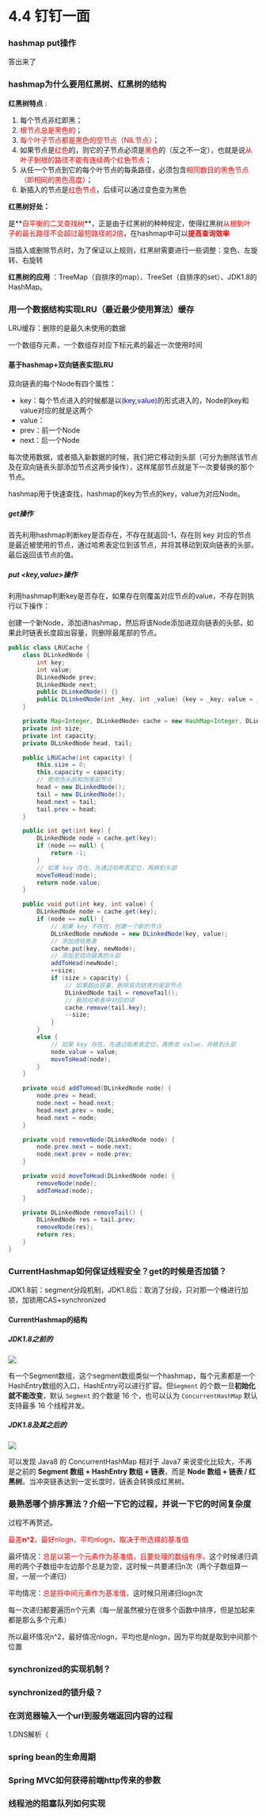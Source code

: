 # 4.4 钉钉一面

### hashmap put操作

答出来了



### hashmap为什么要用红黑树、红黑树的结构

**红黑树特点** :

1. 每个节点非红即黑；
2. <font color="red">根节点总是黑色的</font>；
3. <font color="red">每个叶子节点都是黑色的空节点（NIL节点）</font>；
4. 如果节点是<font color="red">红色</font>的，则它的子节点必须是<font color="red">黑色</font>的（反之不一定），也就是说<font color="red">从叶子到根的路径不能有连续两个红色节点</font>；
5. 从任一个节点到它的每个叶节点的每条路径，必须包含<font color="red">相同数目的黑色节点（即相同的黑色高度）</font>；
6. 新插入的节点是<font color="red">红色节点</font>，后续可以通过变色变为黑色

**红黑树好处：**

是**<font color="red">自平衡的二叉查找树</font>**，正是由于红黑树的种种规定，使得红黑树<font color="red">从根到叶子的最长路径不会超过最短路径的2倍</font>，在hashmap中可以<font color="red">**提高查询效率**</font>

当插入或删除节点时，为了保证以上规则，红黑树需要进行一些调整：变色、左旋转、右旋转

**红黑树的应用** ：TreeMap（自排序的map）、TreeSet（自排序的set）、JDK1.8的HashMap。



### 用一个数据结构实现LRU（最近最少使用算法）缓存

LRU缓存：删除的是最久未使用的数据

一个数组存元素，一个数组存对应下标元素的最近一次使用时间

#### 基于hashmap+双向链表实现LRU

双向链表的每个Node有四个属性：

- key：每个节点进入的时候都是以<font color="blue">(key,value)</font>的形式进入的，Node的key和value对应的就是这两个
- value：
- prev：前一个Node
- next：后一个Node

每次使用数据，或者插入新数据的时候，我们把它移动到头部（可分为删除该节点及在双向链表头部添加节点这两步操作），这样尾部节点就是下一次要替换的那个节点。

hashmap用于快速查找，hashmap的key为节点的key，value为对应Node。

##### get操作

首先利用hashmap判断key是否存在，不存在就返回-1，存在则 key 对应的节点是最近被使用的节点，通过哈希表定位到该节点，并将其移动到双向链表的头部，最后返回该节点的值。

##### put <key,value>操作

利用hashmap判断key是否存在，如果存在则覆盖对应节点的value，不存在则执行以下操作：

创建一个新Node，添加进hashmap，然后将该Node添加进双向链表的头部，如果此时链表长度超出容量，则删除最尾部的节点。

```java
public class LRUCache {
    class DLinkedNode {
        int key;
        int value;
        DLinkedNode prev;
        DLinkedNode next;
        public DLinkedNode() {}
        public DLinkedNode(int _key, int _value) {key = _key; value = _value;}
    }

    private Map<Integer, DLinkedNode> cache = new HashMap<Integer, DLinkedNode>();
    private int size;
    private int capacity;
    private DLinkedNode head, tail;

    public LRUCache(int capacity) {
        this.size = 0;
        this.capacity = capacity;
        // 使用伪头部和伪尾部节点
        head = new DLinkedNode();
        tail = new DLinkedNode();
        head.next = tail;
        tail.prev = head;
    }

    public int get(int key) {
        DLinkedNode node = cache.get(key);
        if (node == null) {
            return -1;
        }
        // 如果 key 存在，先通过哈希表定位，再移到头部
        moveToHead(node);
        return node.value;
    }

    public void put(int key, int value) {
        DLinkedNode node = cache.get(key);
        if (node == null) {
            // 如果 key 不存在，创建一个新的节点
            DLinkedNode newNode = new DLinkedNode(key, value);
            // 添加进哈希表
            cache.put(key, newNode);
            // 添加至双向链表的头部
            addToHead(newNode);
            ++size;
            if (size > capacity) {
                // 如果超出容量，删除双向链表的尾部节点
                DLinkedNode tail = removeTail();
                // 删除哈希表中对应的项
                cache.remove(tail.key);
                --size;
            }
        }
        else {
            // 如果 key 存在，先通过哈希表定位，再修改 value，并移到头部
            node.value = value;
            moveToHead(node);
        }
    }

    private void addToHead(DLinkedNode node) {
        node.prev = head;
        node.next = head.next;
        head.next.prev = node;
        head.next = node;
    }

    private void removeNode(DLinkedNode node) {
        node.prev.next = node.next;
        node.next.prev = node.prev;
    }

    private void moveToHead(DLinkedNode node) {
        removeNode(node);
        addToHead(node);
    }

    private DLinkedNode removeTail() {
        DLinkedNode res = tail.prev;
        removeNode(res);
        return res;
    }
}
```



### CurrentHashmap如何保证线程安全？get的时候是否加锁？

JDK1.8前：segment分段机制，JDK1.8后：取消了分段，只对那一个桶进行加锁，加锁用CAS+synchronized

#### CurrentHashmap的结构

##### JDK1.8之前的

![](https://oss.javaguide.cn/github/javaguide/java/collection/java7_concurrenthashmap.png)

有一个Segment数组，这个segment数组类似一个hashmap，每个元素都是一个HashEntry数组的入口，HashEntry可以进行扩容。但`Segment` 的个数一旦**初始化就不能改变**，默认 `Segment` 的个数是 16 个，也可以认为 `ConcurrentHashMap` 默认支持最多 16 个线程并发。

##### JDK1.8及其之后的

![](https://oss.javaguide.cn/github/javaguide/java/collection/java8_concurrenthashmap.png)

可以发现 Java8 的 ConcurrentHashMap 相对于 Java7 来说变化比较大，不再是之前的 **Segment 数组 + HashEntry 数组 + 链表**，而是 **Node 数组 + 链表 / 红黑树**。当冲突链表达到一定长度时，链表会转换成红黑树。





### 最熟悉哪个排序算法？介绍一下它的过程，并说一下它的时间复杂度

 过程不再赘述。

<font color="red">最差**n^2**，最好nlogn，平均nlogn，取决于所选择的基准值</font>

最坏情况：<font color="red">总是以第一个元素作为基准值，且要处理的数组有序，</font>这个时候递归调用的两个子数组中左边那个总是为空，这时候一共要递归n次（两个子数组算一层，一层一个递归）

平均情况：<font color="red">总是将中间元素作为基准值，</font>这时候只用递归logn次

每一次递归都要遍历n个元素（每一层虽然被分在很多个函数中排序，但是加起来都是那么多个元素）

所以最坏情况n^2，最好情况nlogn，平均也是nlogn，因为平均就是取到中间那个位置



### synchronized的实现机制？



### synchronized的锁升级？



### 在浏览器输入一个url到服务端返回内容的过程

1.DNS解析（



### spring bean的生命周期

### Spring MVC如何获得前端http传来的参数



### 线程池的阻塞队列如何实现


